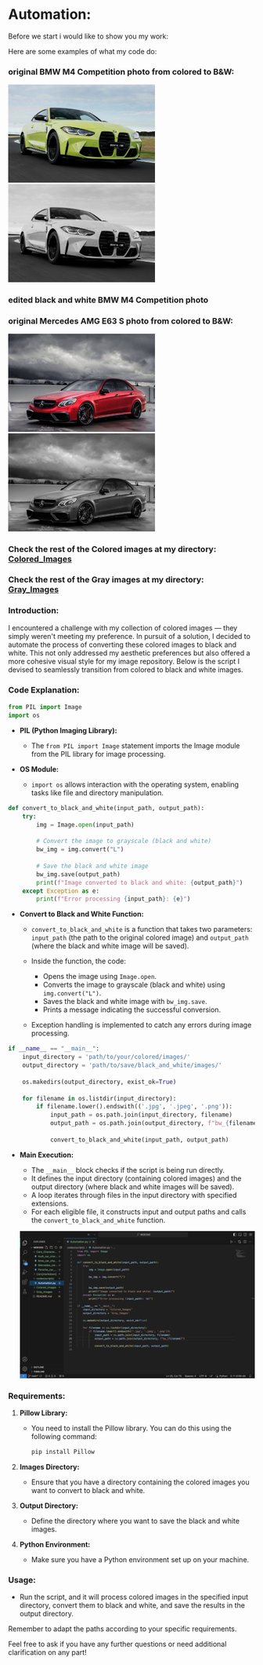 # Automation:
Before we start i would like to show you my work:

Here are some examples of what my code do:

### original BMW M4 Competition photo from colored to B&W:
<img src="./../Colored_Images/BMW_M4_Comp.jpg" alt="BMW M4 Competition photo" width="300" />
<img src="./../Gray_Images/bw_BMW_M4_Comp.jpg" alt="black and white BMW M4 Competition photo" width="300" />

### edited black and white BMW M4 Competition photo


### original Mercedes AMG E63 S photo from colored to B&W:
<img src="./../Colored_Images/Mercedes_AMG_E63_S_Sedan.jpg" alt="Mercedes AMG E63 S photo" width="300" />
<img src="./../Gray_Images/bw_Mercedes_AMG_E63_S_Sedan.jpg" alt="black and white Mercedes AMG E63 S photo" width="300" />




### Check the rest of the Colored images at my directory: [Colored_Images](./../Colored_Images)

### Check the rest of the Gray images at my directory: [Gray_Images](./../Gray_Images/)



### Introduction:

I encountered a challenge with my collection of colored images — they simply weren't meeting my preference. In pursuit of a solution, I decided to automate the process of converting these colored images to black and white. This not only addressed my aesthetic preferences but also offered a more cohesive visual style for my image repository. Below is the script I devised to seamlessly transition from colored to black and white images.

### Code Explanation:

```python
from PIL import Image
import os
```

- **PIL (Python Imaging Library):**
  - The `from PIL import Image` statement imports the Image module from the PIL library for image processing.

- **OS Module:**
  - `import os` allows interaction with the operating system, enabling tasks like file and directory manipulation.

```python
def convert_to_black_and_white(input_path, output_path):
    try:
        img = Image.open(input_path)

        # Convert the image to grayscale (black and white)
        bw_img = img.convert("L")

        # Save the black and white image
        bw_img.save(output_path)
        print(f"Image converted to black and white: {output_path}")
    except Exception as e:
        print(f"Error processing {input_path}: {e}")
```

- **Convert to Black and White Function:**
  - `convert_to_black_and_white` is a function that takes two parameters: `input_path` (the path to the original colored image) and `output_path` (where the black and white image will be saved).

  - Inside the function, the code:
    - Opens the image using `Image.open`.
    - Converts the image to grayscale (black and white) using `img.convert("L")`.
    - Saves the black and white image with `bw_img.save`.
    - Prints a message indicating the successful conversion.

  - Exception handling is implemented to catch any errors during image processing.

```python
if __name__ == "__main__":
    input_directory = 'path/to/your/colored/images/'
    output_directory = 'path/to/save/black_and_white/images/'

    os.makedirs(output_directory, exist_ok=True)

    for filename in os.listdir(input_directory):
        if filename.lower().endswith(('.jpg', '.jpeg', '.png')):
            input_path = os.path.join(input_directory, filename)
            output_path = os.path.join(output_directory, f"bw_{filename}")

            convert_to_black_and_white(input_path, output_path)
```

- **Main Execution:**
  - The `__main__` block checks if the script is being run directly.
  - It defines the input directory (containing colored images) and the output directory (where black and white images will be saved).
  - A loop iterates through files in the input directory with specified extensions.
  - For each eligible file, it constructs input and output paths and calls the `convert_to_black_and_white` function.
  
  ![Example Image](./../code(scripts)/Screenshot.png)
  
### Requirements:

1. **Pillow Library:**
   - You need to install the Pillow library. You can do this using the following command:
     ```bash
     pip install Pillow
     ```

2. **Images Directory:**
   - Ensure that you have a directory containing the colored images you want to convert to black and white.

3. **Output Directory:**
   - Define the directory where you want to save the black and white images.

4. **Python Environment:**
   - Make sure you have a Python environment set up on your machine.

### Usage:

- Run the script, and it will process colored images in the specified input directory, convert them to black and white, and save the results in the output directory.

Remember to adapt the paths according to your specific requirements.

Feel free to ask if you have any further questions or need additional clarification on any part!    

